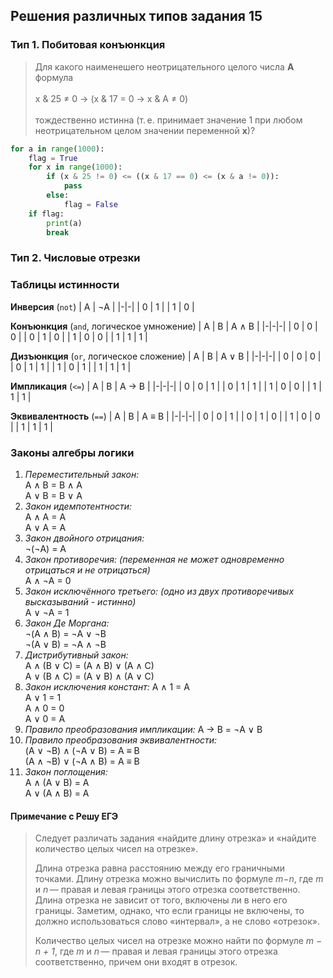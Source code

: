 ## Решения различных типов задания 15

### Тип 1. Побитовая конъюнкция
<blockquote>
Для какого наименешего неотрицательного целого числа <b>А</b> формула<br><br>
x & 25 ≠ 0 → (x & 17 = 0 → x & А ≠ 0)<br><br>
тождественно истинна (т. е. принимает значение 1 при любом неотрицательном целом значении переменной <b>х</b>)?
</blockquote>

```python
for a in range(1000):
	flag = True
	for x in range(1000):
		if (x & 25 != 0) <= ((x & 17 == 0) <= (x & a != 0)):
			pass
		else:
			flag = False
	if flag:
		print(a)
		break
```

<!--<details>
<summary><i>Задания Решу ЕГЭ этого типа:</i></summary>
<blockquote>9804, 34506, 34508, 34509, 34510, 34511, 34512, 34513, 34514, 34515, 34516, 34517, 34518, 34519, 34520, 34521, 34522, 35989, 36870, 38949, 39244</blockquote>
</details>-->

### Тип 2. Числовые отрезки

### Таблицы истинности
**Инверсия** (``not``)
| A | ¬A |
|-|-|
| 0 | 1 |
| 1 | 0 |

**Конъюнкция** (``and``, логическое умножение)
| A | B | A ∧ B |
|-|-|-|
| 0 | 0 | 0 |
| 0 | 1 | 0 |
| 1 | 0 | 0 |
| 1 | 1 | 1 |

**Дизъюнкция** (``or``, логическое сложение)
| A | B | A ∨ B |
|-|-|-|
| 0 | 0 | 0 |
| 0 | 1 | 1 |
| 1 | 0 | 1 |
| 1 | 1 | 1 |

**Импликация** (``<=``)
| A | B | A → B |
|-|-|-|
| 0 | 0 | 1 |
| 0 | 1 | 1 |
| 1 | 0 | 0 |
| 1 | 1 | 1 |

**Эквивалентность** (``==``)
| A | B | A ≡ B |
|-|-|-|
| 0 | 0 | 1 |
| 0 | 1 | 0 |
| 1 | 0 | 0 |
| 1 | 1 | 1 |

### Законы алгебры логики

1. *Переместительный закон:*<br/> A ∧ B = B ∧ A <br/> A ∨ B = B ∨ A
2. *Закон идемпотентности:* <br> A ∧ A = A <br> A ∨ A = A
3. *Закон двойного отрицания:* <br> ¬(¬A) = A
4. *Закон противоречия: (переменная не может одновременно отрицаться и не отрицаться)* <br> A ∧ ¬A = 0
5. *Закон исключённого третьего: (одно из двух противоречивых высказываний - истинно)* <br> A ∨ ¬A = 1
6. *Закон Де Моргана:* <br> ¬(A ∧ B) = ¬A ∨ ¬B <br> ¬(A ∨ B) = ¬A ∧ ¬B
7. *Дистрибутивный закон:* <br> A ∧ (B ∨ C) = (A ∧ B) ∨ (A ∧ C) <br> A ∨ (B ∧ C) = (A ∨ B) ∧ (A ∨ C)
8. *Закон исключения констант:* A ∧ 1 = A <br> A ∨ 1 = 1 <br> A ∧ 0 = 0 <br> A ∨ 0 = A
9. *Правило преобразования импликации:* A → B = ¬A ∨ B
10. *Правило преобразования эквивалентности:* <br> (A ∨ ¬B) ∧ (¬A ∨ B) = A ≡ B <br> (A ∧ ¬B) ∨ (¬A ∧ B) = A ≡ B
11. *Закон поглощения:* <br> A ∧ (A ∨ B) = A <br> A ∨ (A ∧ B) = A


#### Примечание с Решу ЕГЭ
> Следует различать задания «найдите длину отрезка» и «найдите количество целых чисел на отрезке».
> 
> Длина отрезка равна расстоянию между его граничными точками. Длину отрезка можно вычислить по формуле *m−n*, где *m* и *n* — правая и левая границы этого отрезка соответственно. Длина отрезка не зависит от того, включены ли в него его границы. Заметим, однако, что если границы не включены, то должно использоваться слово «интервал», а не слово «отрезок».
> 
> Количество целых чисел на отрезке можно найти по формуле *m − n + 1*, где *m* и *n* — правая и левая границы этого отрезка соответственно, причем они входят в отрезок.
